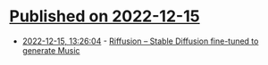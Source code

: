 # [Published on 2022-12-15](index.md)

* [2022-12-15, 13:26:04](https://news.ycombinator.com/item?id=33999162) - [Riffusion – Stable Diffusion fine-tuned to generate Music](https://www.riffusion.com/about)
